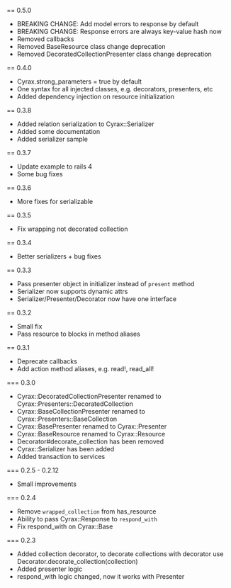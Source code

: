 == 0.5.0
* BREAKING CHANGE: Add model errors to response by default
* BREAKING CHANGE: Response errors are always key-value hash now
* Removed callbacks
* Removed BaseResource class change deprecation
* Removed DecoratedCollectionPresenter class change deprecation

== 0.4.0
* Cyrax.strong_parameters = true by default
* One syntax for all injected classes, e.g. decorators, presenters, etc
* Added dependency injection on resource initialization

== 0.3.8
* Added relation serialization to Cyrax::Serializer
* Added some documentation
* Added serializer sample

== 0.3.7
* Update example to rails 4
* Some bug fixes

== 0.3.6
* More fixes for serializable

== 0.3.5
* Fix wrapping not decorated collection

== 0.3.4
* Better serializers + bug fixes

== 0.3.3
* Pass presenter object in initializer instead of `present` method
* Serializer now supports dynamic attrs
* Serializer/Presenter/Decorator now have one interface

== 0.3.2
* Small fix
* Pass resource to blocks in method aliases

== 0.3.1
* Deprecate callbacks
* Add action method aliases, e.g. read!, read_all!

=== 0.3.0
* Cyrax::DecoratedCollectionPresenter renamed to Cyrax::Presenters::DecoratedCollection
* Cyrax::BaseCollectionPresenter renamed to Cyrax::Presenters::BaseCollection
* Cyrax::BasePresenter renamed to Cyrax::Presenter
* Cyrax::BaseResource renamed to Cyrax::Resource
* Decorator#decorate_collection has been removed
* Cyrax::Serializer has been added
* Added transaction to services

=== 0.2.5 - 0.2.12
* Small improvements

=== 0.2.4
* Remove `wrapped_collection` from has_resource
* Ability to pass Cyrax::Response to `respond_with`
* Fix respond_with on Cyrax::Base

=== 0.2.3
* Added collection decorator, to decorate collections with decorator use Decorator.decorate_collection(collection)
* Added presenter logic
* respond_with logic changed, now it works with Presenter